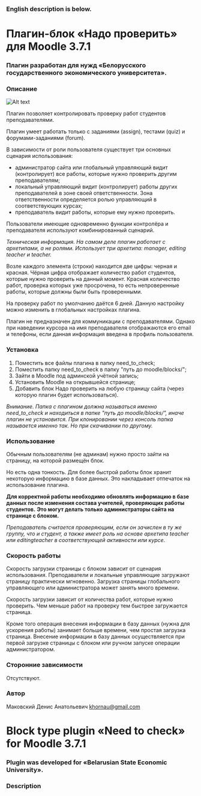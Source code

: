 ### English description is below.

# Плагин-блок «Надо проверить» для Moodle 3.7.1

### Плагин разработан для нужд «Белорусского государственного экономического университета».

### Описание

![Alt text](https://github.com/gitReiko/need_to_check/blob/master/readme_pic.png "Скриншот плагина")

Плагин позволяет контролировать проверку работ студентов преподавателями.

Плагин умеет работать только с заданиями (assign), тестами (quiz) и форумами-заданиями (forum).

В зависимости от роли пользователя существует три основных сценария использования:
- администратор сайта или глобальный управляющий видит (контролирует) все работы, которые нужно проверить другим преподавателям;
- локальный управляющий видит (контролирует) работы других преподавателей в зоне своей ответственности. Зона ответственности определяется ролью управляющий в соответствующих курсах;
- преподаватель видит работы, которые ему нужно проверить.

Пользователи имеющие одновременно функции контролёра и преподавателя используют комбинированный сценарий.

*Техническая информация. На самом деле плагин работает с архетипами, а не ролями. Использует три архетипа: manager, editing teacher и teacher.*

Возле каждого элемента (строки) находится две цифры: черная и красная.
Чёрная цифра отображает количество работ студентов, которые нужно проверить на данный момент.
Красная количество работ, проверка которых уже просрочена, то есть непроверенные работы, которые должны были быть проверенными.

На проверку работ по умолчанию даётся 6 дней. 
Данную настройку можно изменить в глобальных настройках плагина.

Плагин не предназначен для коммуникации с преподавателями. 
Однако при наведении курсора на имя преподавателя отображаются его email и телефоны, 
если данная информация введена в профиль пользователя.

### Установка

1. Поместить все файлы плагина в папку need_to_check;
2. Поместить папку need_to_check в папку "путь до moodle/blocks/";
3. Зайти в Moodle под админской учётной запись;
4. Установить Moodle на открывшейся странице;
5. Добавить блок Надо проверить на любую страницу сайта (через которую плагин будет использоваться).

*Внимание. Папка с плагином должна называться именно need_to_check и находиться в папке "путь до moodle/blocks/", иначе плагин не установится.
При клонировании через консоль папка называется именно так. Но при скачивании по другому.*

### Использование

Обычным пользователям (не админам) нужно просто зайти на страницу, на которой размещён блок.

Но есть одна тонкость. Для более быстрой работы блок хранит некоторую информацию в базе данных.
Это накладывает отпечаток на использование плагина.

**Для корректной работы необходимо обновлять информацию в базе данных после изменения состава учителей, проверяющих работы студентов.**
**Это могут делать только администраторы сайта на странице с блоком.**

*Преподаватель считается проверяющим, если он зачислен в ту же группу, что и студент, а также имеет роль на основе архетипа teacher или editingteacher в соответствующей активности или курсе.*

### Скорость работы

Скорость загрузки страницы с блоком зависит от сценария использования.
Преподаватели и локальные управляющие загружают страницу практически мгновенно.
Загрузка страницы глобального управляющего или администратора может занять много времени.

Скорость загрузки зависит от количества работ, которые нужно проверить.
Чем меньше работ на проверку тем быстрее загружается страница.

Кроме того операция внесения информации в базу данных (нужна для ускорения работы) занимает больше времени, чем простая загрузка страница.
Внесение информации в базу данных осуществляется при первой загрузке страницы с блоком или ручном запуске операции администратором.

### Сторонние зависимости

Отсутствуют.

### Автор

Маковский Денис Анатольевич khornau@gmail.com

# Block type plugin «Need to check» for Moodle 3.7.1

### Plugin was developed for «Belarusian State Economic University».

### Description





